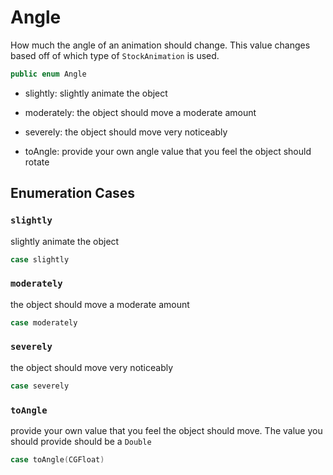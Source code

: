 # Angle

How much the angle of an animation should change. This value changes based off of which type of `StockAnimation` is used.

``` swift
public enum Angle 
```

  - slightly: slightly animate the object

  - moderately: the object should move a moderate amount

  - severely: the object should move very noticeably

  - toAngle: provide your own angle value that you feel the object should rotate

## Enumeration Cases

### `slightly`

slightly animate the object

``` swift
case slightly
```

### `moderately`

the object should move a moderate amount

``` swift
case moderately
```

### `severely`

the object should move very noticeably

``` swift
case severely
```

### `toAngle`

provide your own value that you feel the object should move. The value you should provide should be a `Double`

``` swift
case toAngle(CGFloat)
```
